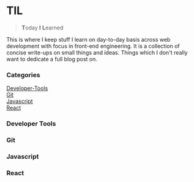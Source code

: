 # TIL

> **T**oday **I** **L**earned  

This is where I keep stuff I learn on day-to-day basis across web development with focus in front-end engineering. It is a collection of concise write-ups on small things and ideas. Things which I don't really want to dedicate a full blog post on.

### Categories

[Developer-Tools](###DeveloperTools)  
[Git](###Git)  
[Javascript](###Javascript)  
[React](###React)  

### Developer Tools

### Git

### Javascript

### React
